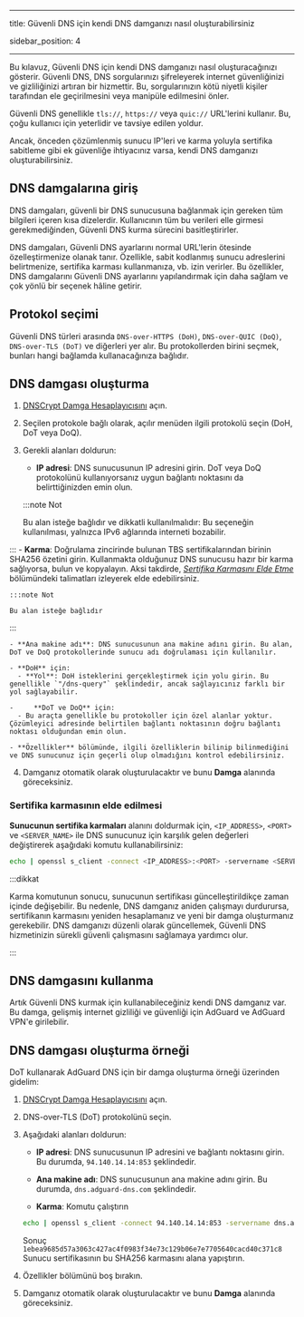 - - -
title: Güvenli DNS için kendi DNS damganızı nasıl oluşturabilirsiniz

sidebar_position: 4
- - -

Bu kılavuz, Güvenli DNS için kendi DNS damganızı nasıl oluşturacağınızı gösterir. Güvenli DNS, DNS sorgularınızı şifreleyerek internet güvenliğinizi ve gizliliğinizi artıran bir hizmettir. Bu, sorgularınızın kötü niyetli kişiler tarafından ele geçirilmesini veya manipüle edilmesini önler.

Güvenli DNS genellikle `tls://`, `https://` veya `quic://` URL'lerini kullanır. Bu, çoğu kullanıcı için yeterlidir ve tavsiye edilen yoldur.

Ancak, önceden çözümlenmiş sunucu IP'leri ve karma yoluyla sertifika sabitleme gibi ek güvenliğe ihtiyacınız varsa, kendi DNS damganızı oluşturabilirsiniz.

## DNS damgalarına giriş

DNS damgaları, güvenli bir DNS sunucusuna bağlanmak için gereken tüm bilgileri içeren kısa dizelerdir. Kullanıcının tüm bu verileri elle girmesi gerekmediğinden, Güvenli DNS kurma sürecini basitleştirirler.

DNS damgaları, Güvenli DNS ayarlarını normal URL'lerin ötesinde özelleştirmenize olanak tanır. Özellikle, sabit kodlanmış sunucu adreslerini belirtmenize, sertifika karması kullanmanıza, vb. izin verirler. Bu özellikler, DNS damgalarını Güvenli DNS ayarlarını yapılandırmak için daha sağlam ve çok yönlü bir seçenek hâline getirir.

## Protokol seçimi

Güvenli DNS türleri arasında `DNS-over-HTTPS (DoH)`, `DNS-over-QUIC (DoQ)`, `DNS-over-TLS (DoT)` ve diğerleri yer alır. Bu protokollerden birini seçmek, bunları hangi bağlamda kullanacağınıza bağlıdır.

## DNS damgası oluşturma

1. [DNSCrypt Damga Hesaplayıcısını](https://dnscrypt.info/stamps/) açın.

2. Seçilen protokole bağlı olarak, açılır menüden ilgili protokolü seçin (DoH, DoT veya DoQ).

3. Gerekli alanları doldurun:
    - **IP adresi**: DNS sunucusunun IP adresini girin. DoT veya DoQ protokolünü kullanıyorsanız uygun bağlantı noktasını da belirttiğinizden emin olun.

    :::note Not

    Bu alan isteğe bağlıdır ve dikkatli kullanılmalıdır: Bu seçeneğin kullanılması, yalnızca IPv6 ağlarında interneti bozabilir.


:::
    - **Karma**: Doğrulama zincirinde bulunan TBS sertifikalarından birinin SHA256 özetini girin. Kullanmakta olduğunuz DNS sunucusu hazır bir karma sağlıyorsa, bulun ve kopyalayın. Aksi takdirde, [*Sertifika Karmasını Elde Etme*](#obtaining-the-certificate-hash) bölümündeki talimatları izleyerek elde edebilirsiniz.

    :::note Not

    Bu alan isteğe bağlıdır


:::

    - **Ana makine adı**: DNS sunucusunun ana makine adını girin. Bu alan, DoT ve DoQ protokollerinde sunucu adı doğrulaması için kullanılır.

    - **DoH** için:
      - **Yol**: DoH isteklerini gerçekleştirmek için yolu girin. Bu genellikle `"/dns-query"` şeklindedir, ancak sağlayıcınız farklı bir yol sağlayabilir.

    -     **DoT ve DoQ** için:
      - Bu araçta genellikle bu protokoller için özel alanlar yoktur. Çözümleyici adresinde belirtilen bağlantı noktasının doğru bağlantı noktası olduğundan emin olun.

    - **Özellikler** bölümünde, ilgili özelliklerin bilinip bilinmediğini ve DNS sunucunuz için geçerli olup olmadığını kontrol edebilirsiniz.

4. Damganız otomatik olarak oluşturulacaktır ve bunu **Damga** alanında göreceksiniz.

### Sertifika karmasının elde edilmesi

**Sunucunun sertifika karmaları** alanını doldurmak için, `<IP_ADDRESS>`, `<PORT>` ve `<SERVER_NAME>` ile DNS sunucunuz için karşılık gelen değerleri değiştirerek aşağıdaki komutu kullanabilirsiniz:

```bash
echo | openssl s_client -connect <IP_ADDRESS>:<PORT> -servername <SERVER_NAME> 2>/dev/null | openssl x509 -outform der | openssl asn1parse -inform der -strparse 4 -noout -out - | openssl dgst -sha256
```

:::dikkat

Karma komutunun sonucu, sunucunun sertifikası güncelleştirildikçe zaman içinde değişebilir. Bu nedenle, DNS damganız aniden çalışmayı durdurursa, sertifikanın karmasını yeniden hesaplamanız ve yeni bir damga oluşturmanız gerekebilir. DNS damganızı düzenli olarak güncellemek, Güvenli DNS hizmetinizin sürekli güvenli çalışmasını sağlamaya yardımcı olur.

:::

## DNS damgasını kullanma

Artık Güvenli DNS kurmak için kullanabileceğiniz kendi DNS damganız var. Bu damga, gelişmiş internet gizliliği ve güvenliği için AdGuard ve AdGuard VPN'e girilebilir.

## DNS damgası oluşturma örneği

DoT kullanarak AdGuard DNS için bir damga oluşturma örneği üzerinden gidelim:

1. [DNSCrypt Damga Hesaplayıcısını](https://dnscrypt.info/stamps/) açın.

2. DNS-over-TLS (DoT) protokolünü seçin.

3. Aşağıdaki alanları doldurun:

    - **IP adresi**: DNS sunucusunun IP adresini ve bağlantı noktasını girin. Bu durumda, `94.140.14.14:853` şeklindedir.

    - **Ana makine adı**: DNS sunucusunun ana makine adını girin. Bu durumda, `dns.adguard-dns.com` şeklindedir.

    - **Karma**: Komutu çalıştırın

    ```bash
    echo | openssl s_client -connect 94.140.14.14:853 -servername dns.adguard-dns.com 2>/dev/null | openssl x509 -outform der | openssl asn1parse -inform der -strparse 4 -noout -out - | openssl dgst -sha256
    ```

    Sonuç `1ebea9685d57a3063c427ac4f0983f34e73c129b06e7e7705640cacd40c371c8` Sunucu sertifikasının bu SHA256 karmasını alana yapıştırın.

4. Özellikler bölümünü boş bırakın.

5. Damganız otomatik olarak oluşturulacaktır ve bunu **Damga** alanında göreceksiniz.
